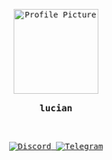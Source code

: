 <p align="center">
  <kbd>
    <img src="https://avatars.githubusercontent.com/u/172985437?v=4" alt="Profile Picture" style="width: 150px; height: auto;" />
    <br>
    <br>
    <span style="font-size: 16px; font-weight: bold;">lucian</span>
      <br>    <br>

</kbd>
  <br>
  <br>
<kbd>
  <a href="https://discord.com/users/120088896561217536">
    <img src="https://img.shields.io/badge/-Discord-black?style=plastic&logo=discord&logoColor=white" alt="Discord" />
  </a>
  <a href="https://t.me/femboykitten">
    <img src="https://img.shields.io/badge/-Telegram-black?style=plastic&logo=telegram&logoColor=white" alt="Telegram" />
  </a>
</kbd>  
</p>
